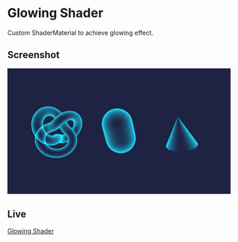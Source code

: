 # Glowing Shader

Custom ShaderMaterial to achieve glowing effect.

## Screenshot

![GlowingShader](shader-glowing.png)

## Live

[Glowing Shader](https://shader-glowing.netlify.app/)

